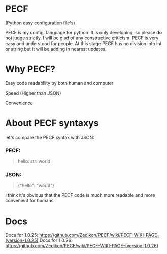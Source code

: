 # PECF
(Python easy configuration file's)
 
PECF is my config. language for python. It is only developing, so please do not judge strictly. I will be glad of any constructive criticism. PECF is very easy and understood for people. At this stage PECF has no division into int or string but it will be adding in nearest updates.

# Why PECF?

Easy code readability by both human and computer

Speed (Higher than JSON)

Convenience

# About PECF syntaxys
let's compare the PECF syntax with JSON:

### PECF:
> hello: str: world

### JSON:
> {"hello": "world"}

I think it's obvious that the PECF code is much more readable and more convenient for humans


# Docs

Docs for 1.0.25: https://github.com/Zedikon/PECF/wiki/PECF-WIKI-PAGE-(version-1.0.25)
Docs for 1.0.26: https://github.com/Zedikon/PECF/wiki/PECF-WIKI-PAGE-(version-1.0.26)
